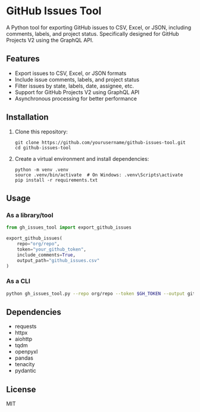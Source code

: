 # GitHub Issues Tool

A Python tool for exporting GitHub issues to CSV, Excel, or JSON, including comments, labels, and project status. Specifically designed for GitHub Projects V2 using the GraphQL API.

## Features

- Export issues to CSV, Excel, or JSON formats
- Include issue comments, labels, and project status
- Filter issues by state, labels, date, assignee, etc.
- Support for GitHub Projects V2 using GraphQL API
- Asynchronous processing for better performance

## Installation

1. Clone this repository:
   ```
   git clone https://github.com/yourusername/github-issues-tool.git
   cd github-issues-tool
   ```

2. Create a virtual environment and install dependencies:
   ```
   python -m venv .venv
   source .venv/bin/activate  # On Windows: .venv\Scripts\activate
   pip install -r requirements.txt
   ```

## Usage

### As a library/tool

```python
from gh_issues_tool import export_github_issues

export_github_issues(
    repo="org/repo",
    token="your_github_token",
    include_comments=True,
    output_path="github_issues.csv"
)
```

### As a CLI

```bash
python gh_issues_tool.py --repo org/repo --token $GH_TOKEN --output github_issues.csv
```

## Dependencies

- requests
- httpx
- aiohttp
- tqdm
- openpyxl
- pandas
- tenacity
- pydantic

## License

MIT